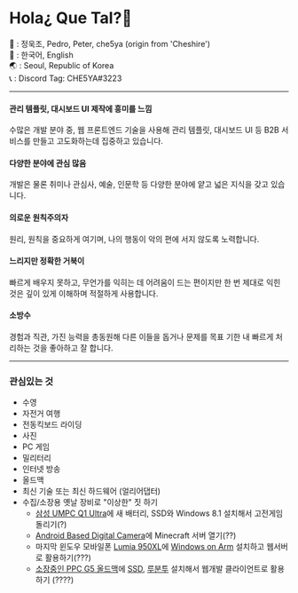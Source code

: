 # Hola¿ Que Tal?👋

📢 :  정욱조, Pedro, Peter, che5ya (origin from 'Cheshire')<br />
💬 : 한국어, English<br />
🌏 :  Seoul, Republic of Korea<br />
📞 : Discord Tag: CHE5YA#3223<br />

---

#### 관리 템플릿, 대시보드 UI 제작에 흥미를 느낌 
수많은 개발 분야 중, 웹 프론트엔드 기술을 사용해 관리 템플릿, 대시보드 UI 등 B2B 서비스를 만들고 고도화하는데 집중하고 있습니다.

#### 다양한 분야에 관심 많음
개발은 물론 취미나 관심사, 예술, 인문학 등 다양한 분야에 얕고 넓은 지식을 갖고 있습니다. 

#### 의로운 원칙주의자
원리, 원칙을 중요하게 여기며, 나의 행동이 악의 편에 서지 않도록 노력합니다.

#### 느리지만 정확한 거북이
빠르게 배우지 못하고, 무언가를 익히는 데 어려움이 드는 편이지만
한 번 제대로 익힌 것은 깊이 있게 이해하며 적절하게 사용합니다.

#### 소방수
경험과 직관, 가진 능력을 총동원해 다른 이들을 돕거나 문제를 목표 기한 내 빠르게 처리하는 것을 좋아하고 잘 합니다.

---

### 관심있는 것
* 수영
* 자전거 여행
* 전동킥보드 라이딩
* 사진
* PC 게임
* 밀리터리
* 인터넷 방송
* 올드맥
* 최신 기술 또는 최신 하드웨어 (얼리어댑터)
* 수집/소장용 옛날 장비로 "이상한" 짓 하기
	* [삼성 UMPC Q1 Ultra](https://ko.wikipedia.org/wiki/%EC%84%BC%EC%8A%A4_Q1_%EC%9A%B8%ED%8A%B8%EB%9D%BC)에 새 배터리, SSD와 Windows 8.1 설치해서 고전게임 돌리기(?)
	* [Android Based Digital Camera](https://namu.wiki/w/%EA%B0%A4%EB%9F%AD%EC%8B%9C%20%EC%B9%B4%EB%A9%94%EB%9D%BC%202)에 Minecraft 서버 열기(??)
	* 마지막 윈도우 모바일폰 [Lumia 950XL](https://namu.wiki/w/Lumia%20950(%EC%A0%9C%ED%92%88%EA%B5%B0)#s-3.2)에 [Windows on Arm](https://learn.microsoft.com/ko-kr/windows/arm/overview) 설치하고 웹서버로 활용하기(???)
	* [소장중인 PPC G5 올드맥](https://apple-history.com/g5_late_05)에 [SSD](https://www.youtube.com/watch?v=6WHxmrT7SBM), [루분투](http://mirror.datto.com/ubuntu-releases/lubuntu/releases/16.04.1/release/) 설치해서 웹개발 클라이언트로 활용하기 (????)
